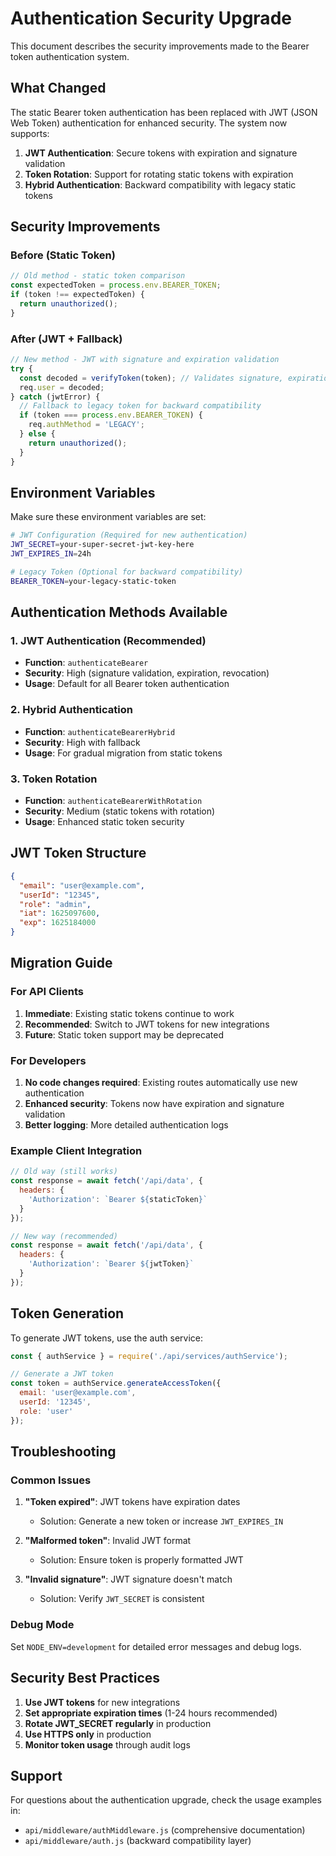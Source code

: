 # Authentication Security Upgrade

This document describes the security improvements made to the Bearer token authentication system.

## What Changed

The static Bearer token authentication has been replaced with JWT (JSON Web Token) authentication for enhanced security. The system now supports:

1. **JWT Authentication**: Secure tokens with expiration and signature validation
2. **Token Rotation**: Support for rotating static tokens with expiration
3. **Hybrid Authentication**: Backward compatibility with legacy static tokens

## Security Improvements

### Before (Static Token)
```javascript
// Old method - static token comparison
const expectedToken = process.env.BEARER_TOKEN;
if (token !== expectedToken) {
  return unauthorized();
}
```

### After (JWT + Fallback)
```javascript
// New method - JWT with signature and expiration validation
try {
  const decoded = verifyToken(token); // Validates signature, expiration, etc.
  req.user = decoded;
} catch (jwtError) {
  // Fallback to legacy token for backward compatibility
  if (token === process.env.BEARER_TOKEN) {
    req.authMethod = 'LEGACY';
  } else {
    return unauthorized();
  }
}
```

## Environment Variables

Make sure these environment variables are set:

```bash
# JWT Configuration (Required for new authentication)
JWT_SECRET=your-super-secret-jwt-key-here
JWT_EXPIRES_IN=24h

# Legacy Token (Optional for backward compatibility)
BEARER_TOKEN=your-legacy-static-token
```

## Authentication Methods Available

### 1. JWT Authentication (Recommended)
- **Function**: `authenticateBearer`
- **Security**: High (signature validation, expiration, revocation)
- **Usage**: Default for all Bearer token authentication

### 2. Hybrid Authentication
- **Function**: `authenticateBearerHybrid`
- **Security**: High with fallback
- **Usage**: For gradual migration from static tokens

### 3. Token Rotation
- **Function**: `authenticateBearerWithRotation`
- **Security**: Medium (static tokens with rotation)
- **Usage**: Enhanced static token security

## JWT Token Structure

```json
{
  "email": "user@example.com",
  "userId": "12345",
  "role": "admin",
  "iat": 1625097600,
  "exp": 1625184000
}
```

## Migration Guide

### For API Clients

1. **Immediate**: Existing static tokens continue to work
2. **Recommended**: Switch to JWT tokens for new integrations
3. **Future**: Static token support may be deprecated

### For Developers

1. **No code changes required**: Existing routes automatically use new authentication
2. **Enhanced security**: Tokens now have expiration and signature validation
3. **Better logging**: More detailed authentication logs

### Example Client Integration

```javascript
// Old way (still works)
const response = await fetch('/api/data', {
  headers: {
    'Authorization': `Bearer ${staticToken}`
  }
});

// New way (recommended)
const response = await fetch('/api/data', {
  headers: {
    'Authorization': `Bearer ${jwtToken}`
  }
});
```

## Token Generation

To generate JWT tokens, use the auth service:

```javascript
const { authService } = require('./api/services/authService');

// Generate a JWT token
const token = authService.generateAccessToken({
  email: 'user@example.com',
  userId: '12345',
  role: 'user'
});
```

## Troubleshooting

### Common Issues

1. **"Token expired"**: JWT tokens have expiration dates
   - Solution: Generate a new token or increase `JWT_EXPIRES_IN`

2. **"Malformed token"**: Invalid JWT format
   - Solution: Ensure token is properly formatted JWT

3. **"Invalid signature"**: JWT signature doesn't match
   - Solution: Verify `JWT_SECRET` is consistent

### Debug Mode

Set `NODE_ENV=development` for detailed error messages and debug logs.

## Security Best Practices

1. **Use JWT tokens** for new integrations
2. **Set appropriate expiration times** (1-24 hours recommended)
3. **Rotate JWT_SECRET regularly** in production
4. **Use HTTPS only** in production
5. **Monitor token usage** through audit logs

## Support

For questions about the authentication upgrade, check the usage examples in:
- `api/middleware/authMiddleware.js` (comprehensive documentation)
- `api/middleware/auth.js` (backward compatibility layer)
